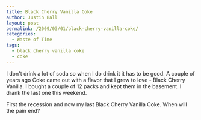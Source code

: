 ```yaml
---
title: Black Cherry Vanilla Coke
author: Justin Ball
layout: post
permalink: /2009/03/01/black-cherry-vanilla-coke/
categories:
  - Waste of Time
tags:
  - black cherry vanilla coke
  - coke
---
```

I don't drink a lot of soda so when I do drink it it has to be good. A couple of years ago Coke came out with a flavor that I grew to love - Black Cherry Vanilla. I bought a couple of 12 packs and kept them in the basement. I drank the last one this weekend.

First the recession and now my last Black Cherry Vanilla Coke. When will the pain end?